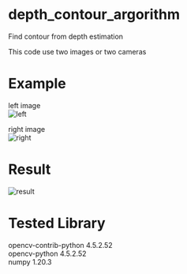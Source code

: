 # depth_contour_argorithm
Find contour from depth estimation
  
This code use two images or two cameras  

# Example
left image  
![left](https://user-images.githubusercontent.com/56443524/119229568-a29fe680-bb53-11eb-9b56-f4f389feb074.jpg)  
  
right image  
![right](https://user-images.githubusercontent.com/56443524/119229582-aa5f8b00-bb53-11eb-80c8-88171dcc92a4.jpg)
  
# Result
![result](https://user-images.githubusercontent.com/56443524/119229611-d2e78500-bb53-11eb-9c36-4365ac54cb72.jpg)

# Tested Library 
opencv-contrib-python 4.5.2.52  
opencv-python         4.5.2.52  
numpy                 1.20.3  
